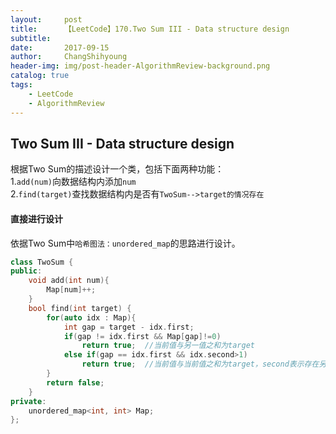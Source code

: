 ```yaml
---
layout:     post
title:      【LeetCode】170.Two Sum III - Data structure design
subtitle:   
date:       2017-09-15
author:     ChangShihyoung
header-img: img/post-header-AlgorithmReview-background.png
catalog: true
tags:
    - LeetCode
    - AlgorithmReview
---
```


## Two Sum III - Data structure design 
根据Two Sum的描述设计一个类，包括下面两种功能：  
1.`add(num)`向数据结构内添加`num`  
2.`find(target)`查找数据结构内是否有`TwoSum-->target的情况存在`  

#### 直接进行设计 
依据Two Sum中`哈希图法：unordered_map`的思路进行设计。    
```C++
class TwoSum {
public:
    void add(int num){
        Map[num]++;
    }
    bool find(int target) {
        for(auto idx : Map){
			int gap = target - idx.first;
			if(gap != idx.first && Map[gap]!=0)
				return true;  //当前值与另一值之和为target
			else if(gap == idx.first && idx.second>1)
				return true;  //当前值与当前值之和为target，second表示存在另一个当前值
		}
		return false;
    }
private:
    unordered_map<int, int> Map;
};
```